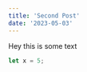 ```yaml
---
title: 'Second Post'
date: '2023-05-03'
---
```


Hey this is some text

```javascript
let x = 5;
```

